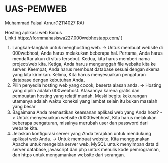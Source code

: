 # UAS-PEMWEB
Muhammad Faisal Arnur(12114027 RA) <br/>

Hosting aplikasi web Bonus <br/>
Link:( https://formmahasiswa227.000webhostapp.com/ )<br/>

1. Langkah-langkah untuk menghosting web. -> Untuk membuat website di 000webhost, Anda harus melakukan beberapa hal. Pertama, Anda harus mendaftar akun di situs tersebut. Kedua, kita harus memberi nama project/web kita. Ketiga, Anda harus mengunggah file website kita ke server. Keempat, Anda harus membuat database sesuai dengan skema yang kita kirimkan. Kelima, Kita harus menyesuaikan pengaturan database dengan kebutuhan Anda.
2. Pilih penyedia hosting web yang cocok, beserta alasan anda. -> Hosting yang dipilih adalah 000webhost. Alasannya karena gratis dan pembuatan hosting yang relatif mudah. Meski begitu kekurangan utamanya adalah waktu koneksi yang lambat selain itu bukan masalah yang besar
3. Bagaimana Anda memastikan keamanan aplikasi web yang Anda host? -> Untuk menyesuaikan website di 000webhost, Kita harus melakukan beberapa pengaturan, misalnya merubah user dan password dari website kita.
4. Jelaskan konfigurasi server yang Anda terapkan untuk mendukung aplikasi web Anda. -> Untuk membuat website, Kita menggunakan Apache untuk mengelola server web, MySQL untuk menyimpan data di server database, javascript dan php untuk menulis kode pemrograman, dan https untuk mengamankan website dari serangan.

